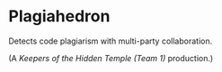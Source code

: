 # Plagiahedron
Detects code plagiarism with multi-party collaboration.

(A *Keepers of the Hidden Temple (Team 1)* production.)


